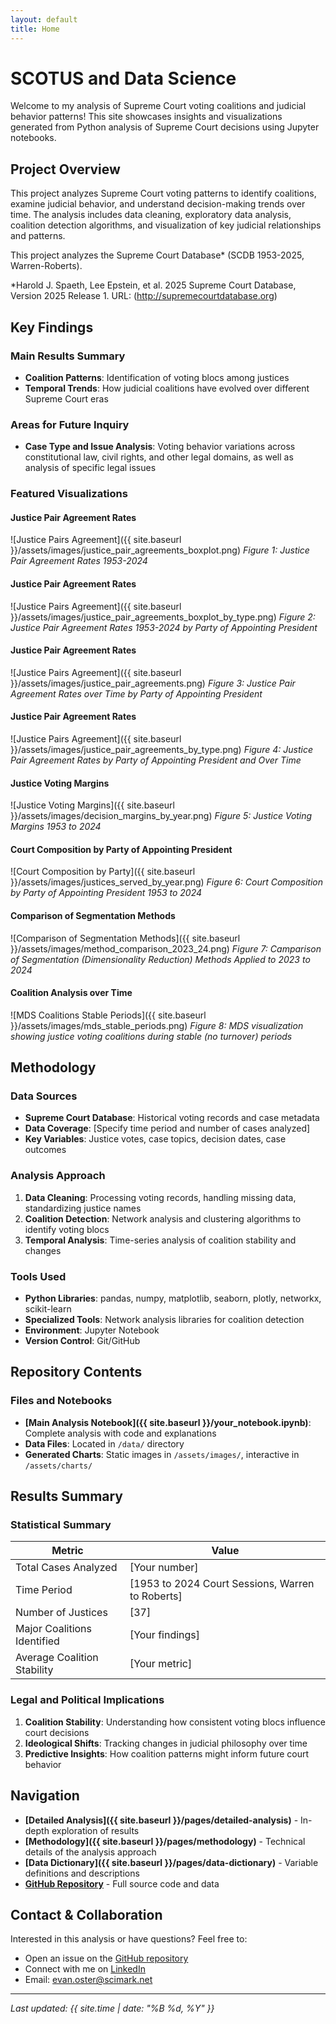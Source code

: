 ```yaml
---
layout: default
title: Home
--- 
```


# SCOTUS and Data Science

Welcome to my analysis of Supreme Court voting coalitions and judicial behavior patterns! This site showcases insights and visualizations generated from Python analysis of Supreme Court decisions using Jupyter notebooks.

## Project Overview

This project analyzes Supreme Court voting patterns to identify coalitions, examine judicial behavior, and understand decision-making trends over time. The analysis includes data cleaning, exploratory data analysis, coalition detection algorithms, and visualization of key judicial relationships and patterns.

This project analyzes the Supreme Court Database* (SCDB 1953-2025, Warren-Roberts).

*Harold J. Spaeth, Lee Epstein, et al. 2025 Supreme Court Database, Version 2025 Release 1. URL: (http://supremecourtdatabase.org)

## Key Findings

### Main Results Summary

- **Coalition Patterns**: Identification of voting blocs among justices
- **Temporal Trends**: How judicial coalitions have evolved over different Supreme Court eras

### Areas for Future Inquiry

- **Case Type and Issue Analysis**: Voting behavior variations across constitutional law, civil rights, and other legal domains, as well as analysis of specific legal issues

### Featured Visualizations


#### Justice Pair Agreement Rates
![Justice Pairs Agreement]({{ site.baseurl }}/assets/images/justice_pair_agreements_boxplot.png)
*Figure 1: Justice Pair Agreement Rates 1953-2024*


#### Justice Pair Agreement Rates
![Justice Pairs Agreement]({{ site.baseurl }}/assets/images/justice_pair_agreements_boxplot_by_type.png)
*Figure 2: Justice Pair Agreement Rates 1953-2024 by Party of Appointing President*


#### Justice Pair Agreement Rates
![Justice Pairs Agreement]({{ site.baseurl }}/assets/images/justice_pair_agreements.png)
*Figure 3: Justice Pair Agreement Rates over Time by Party of Appointing President*


#### Justice Pair Agreement Rates
![Justice Pairs Agreement]({{ site.baseurl }}/assets/images/justice_pair_agreements_by_type.png)
*Figure 4: Justice Pair Agreement Rates by Party of Appointing President and Over Time*


#### Justice Voting Margins
![Justice Voting Margins]({{ site.baseurl }}/assets/images/decision_margins_by_year.png)
*Figure 5: Justice Voting Margins 1953 to 2024*


#### Court Composition by Party of Appointing President
![Court Composition by Party]({{ site.baseurl }}/assets/images/justices_served_by_year.png)
*Figure 6: Court Composition by Party of Appointing President 1953 to 2024*


#### Comparison of Segmentation Methods
![Comparison of Segmentation Methods]({{ site.baseurl }}/assets/images/method_comparison_2023_24.png)
*Figure 7: Camparison of Segmentation (Dimensionality Reduction) Methods Applied to 2023 to 2024*


#### Coalition Analysis over Time
![MDS Coalitions Stable Periods]({{ site.baseurl }}/assets/images/mds_stable_periods.png)
*Figure 8: MDS visualization showing justice voting coalitions during stable (no turnover) periods*



<!--## Interactive Analysis-->
<!--   -->
<!--For interactive charts and detailed exploration:-->
<!--    -->
<!--<div style="width: 100%; height: 600px; border: 1px solid #ddd; margin: 20px 0;"> -->
<!--  <iframe src="{{ site.baseurl }}/assets/charts/interactive_chart.html" -->
 <!--         width="100%" height="100%" frameborder="0">-->
 <!--   <p>Your browser does not support iframes. <a href="{{ site.baseurl }}/assets/charts/interactive_chart.html">View the--> <!--interactive chart here</a>.</p>-->
  <!--</iframe>-->
<!--</div>-->

## Methodology

### Data Sources
- **Supreme Court Database**: Historical voting records and case metadata
- **Data Coverage**: [Specify time period and number of cases analyzed]
- **Key Variables**: Justice votes, case topics, decision dates, case outcomes

### Analysis Approach
1. **Data Cleaning**: Processing voting records, handling missing data, standardizing justice names
2. **Coalition Detection**: Network analysis and clustering algorithms to identify voting blocs
3. **Temporal Analysis**: Time-series analysis of coalition stability and changes

### Tools Used
- **Python Libraries**: pandas, numpy, matplotlib, seaborn, plotly, networkx, scikit-learn
- **Specialized Tools**: Network analysis libraries for coalition detection
- **Environment**: Jupyter Notebook
- **Version Control**: Git/GitHub

## Repository Contents

### Files and Notebooks
- **[Main Analysis Notebook]({{ site.baseurl }}/your_notebook.ipynb)**: Complete analysis with code and explanations
- **Data Files**: Located in `/data/` directory
- **Generated Charts**: Static images in `/assets/images/`, interactive in `/assets/charts/`

<!--### Code Highlights-->

<!--Here's a sample of the key analysis code:-->

<!--```python-->
<!--import pandas as pd-->
<!--import matplotlib.pyplot as plt-->
<!--import seaborn as sns-->
<!--import networkx as nx-->

<!--# Load Supreme Court voting data-->
<!--df = pd.read_csv('data/supreme_court_votes.csv')-->
<!--print(f"Dataset shape: {df.shape}")-->

<!--# Calculate justice agreement matrix-->
<!--agreement_matrix = df.pivot_table(-->
<!--   index='justice1', -->
<!--    columns='justice2', -->
<!--    values='agreement_rate'-->
<!--)-->

<!--# Create coalition network-->
<!--G = nx.from_pandas_adjacency(agreement_matrix)-->
<!--plt.figure(figsize=(12, 8))-->
<!--nx.draw_spring(G, with_labels=True, node_color='lightblue')-->
<!--plt.title('Supreme Court Justice Coalition Network')-->
<!--plt.show()-->
<!--```-->

## Results Summary

### Statistical Summary

| Metric | Value |
|--------|-------|
| Total Cases Analyzed | [Your number] |
| Time Period | [1953 to 2024 Court Sessions, Warren to Roberts] |
| Number of Justices | [37] |
| Major Coalitions Identified | [Your findings] |
| Average Coalition Stability | [Your metric] |

### Legal and Political Implications

1. **Coalition Stability**: Understanding how consistent voting blocs influence court decisions
2. **Ideological Shifts**: Tracking changes in judicial philosophy over time  
3. **Predictive Insights**: How coalition patterns might inform future court behavior

## Navigation

- **[Detailed Analysis]({{ site.baseurl }}/pages/detailed-analysis)** - In-depth exploration of results
- **[Methodology]({{ site.baseurl }}/pages/methodology)** - Technical details of the analysis approach
- **[Data Dictionary]({{ site.baseurl }}/pages/data-dictionary)** - Variable definitions and descriptions
- **[GitHub Repository](https://github.com/evanoster/supreme-court-coalition-analysis)** - Full source code and data

## Contact & Collaboration

Interested in this analysis or have questions? Feel free to:
- Open an issue on the [GitHub repository](https://github.com/evanoster/supreme-court-coalition-analysis/issues)
- Connect with me on [LinkedIn](https://linkedin.com/in/evanoster)
- Email: evan.oster@scimark.net

---

*Last updated: {{ site.time | date: "%B %d, %Y" }}*
<!-- *Last updated: {{ site.time | date: "%B %d, %Y" }}* -->
